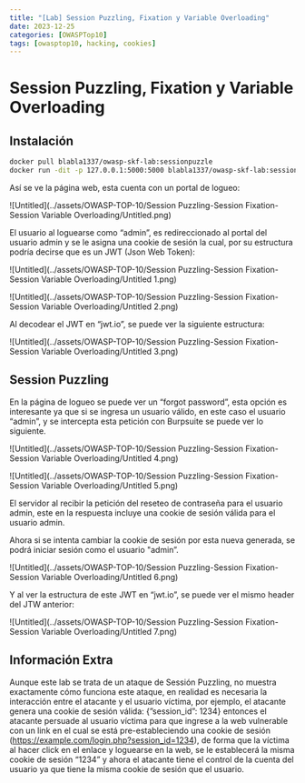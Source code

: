 ```yaml
---
title: "[Lab] Session Puzzling, Fixation y Variable Overloading"
date: 2023-12-25
categories: [OWASPTop10]
tags: [owasptop10, hacking, cookies]
---
```



# Session Puzzling, Fixation y Variable Overloading


## Instalación

```bash
docker pull blabla1337/owasp-skf-lab:sessionpuzzle
docker run -dit -p 127.0.0.1:5000:5000 blabla1337/owasp-skf-lab:sessionpuzzle
```

Así se ve la página web, esta cuenta con un portal de logueo:

![Untitled](../assets/OWASP-TOP-10/Session Puzzling-Session Fixation-Session Variable Overloading/Untitled.png)

El usuario al loguearse como “admin”, es redireccionado al portal del usuario admin y se le asigna una cookie de sesión la cual, por su estructura podría decirse que es un JWT (Json Web Token):

![Untitled](../assets/OWASP-TOP-10/Session Puzzling-Session Fixation-Session Variable Overloading/Untitled 1.png)

![Untitled](../assets/OWASP-TOP-10/Session Puzzling-Session Fixation-Session Variable Overloading/Untitled 2.png)

Al decodear el JWT en “jwt.io”, se puede ver la siguiente estructura:

![Untitled](../assets/OWASP-TOP-10/Session Puzzling-Session Fixation-Session Variable Overloading/Untitled 3.png)

## Session Puzzling

En la página de logueo se puede ver un “forgot password”, esta opción es interesante ya que si se ingresa un usuario válido, en este caso el usuario “admin”, y se intercepta esta petición con Burpsuite se puede ver lo siguiente.

![Untitled](../assets/OWASP-TOP-10/Session Puzzling-Session Fixation-Session Variable Overloading/Untitled 4.png)

![Untitled](../assets/OWASP-TOP-10/Session Puzzling-Session Fixation-Session Variable Overloading/Untitled 5.png)

El servidor al recibir la petición del reseteo de contraseña para el usuario admin, este en la respuesta incluye una cookie de sesión válida para el usuario admin.

Ahora si se intenta cambiar la cookie de sesión por esta nueva generada, se podrá iniciar sesión como el usuario "admin”.

![Untitled](../assets/OWASP-TOP-10/Session Puzzling-Session Fixation-Session Variable Overloading/Untitled 6.png)

Y al ver la estructura de este JWT en “jwt.io”, se puede ver el mismo header del JTW anterior:

![Untitled](../assets/OWASP-TOP-10/Session Puzzling-Session Fixation-Session Variable Overloading/Untitled 7.png)

## Información Extra

Aunque este lab se trata de un ataque de Sessión Puzzling, no muestra exactamente cómo funciona este ataque, en realidad es necesaria la interacción entre el atacante y el usuario víctima, por ejemplo, el atacante genera una cookie de sesión válida: {”session_id”: 1234} entonces el atacante persuade al usuario víctima para que ingrese a la web vulnerable con un link en el cual se está pre-estableciendo una cookie de sesión (https://example.com/login.php?session_id=1234), de forma que la víctima al hacer click en el enlace y loguearse en la web, se le establecerá la misma cookie de sesión “1234” y ahora el atacante tiene el control de la cuenta del usuario ya que tiene la misma cookie de sesión que el usuario.
